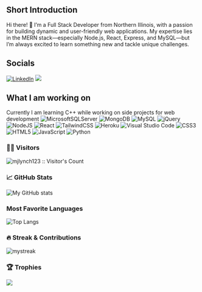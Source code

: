 ## Short Introduction
Hi there! 👋 I’m a Full Stack Developer from Northern Illinois, with a passion for building dynamic and user-friendly web applications. My expertise lies in the MERN stack—especially Node.js, React, Express, and MySQL—but I’m always excited to learn something new and tackle unique challenges.

## Socials
<a href="https://www.linkedin.com/in/martin-lynch-838976123" target="_blank"><img src="https://img.shields.io/badge/LinkedIn-%230077B5.svg?&style=flat-square&logo=linkedin&logoColor=white" alt="LinkedIn"></a>
<a href="https://codepen.io/mjlynch123/pens"><img src="https://img.shields.io/badge/Codepen-000000?style=for-the-badge&logo=codepen&logoColor=white"></a>

## What I am working on
Currently I am learning C++ while working on side projects for web development
![MicrosoftSQLServer](https://img.shields.io/badge/Microsoft%20SQL%20Server-CC2927?style=for-the-badge&logo=microsoft%20sql%20server&logoColor=white) ![MongoDB](https://img.shields.io/badge/MongoDB-%234ea94b.svg?style=for-the-badge&logo=mongodb&logoColor=white) ![MySQL](https://img.shields.io/badge/mysql-4479A1.svg?style=for-the-badge&logo=mysql&logoColor=white) ![jQuery](https://img.shields.io/badge/jquery-%230769AD.svg?style=for-the-badge&logo=jquery&logoColor=white) ![NodeJS](https://img.shields.io/badge/node.js-6DA55F?style=for-the-badge&logo=node.js&logoColor=white) ![React](https://img.shields.io/badge/react-%2320232a.svg?style=for-the-badge&logo=react&logoColor=%2361DAFB) ![TailwindCSS](https://img.shields.io/badge/tailwindcss-%2338B2AC.svg?style=for-the-badge&logo=tailwind-css&logoColor=white) ![Heroku](https://img.shields.io/badge/heroku-%23430098.svg?style=for-the-badge&logo=heroku&logoColor=white) ![Visual Studio Code](https://img.shields.io/badge/Visual%20Studio%20Code-0078d7.svg?style=for-the-badge&logo=visual-studio-code&logoColor=white) ![CSS3](https://img.shields.io/badge/css3-%231572B6.svg?style=for-the-badge&logo=css3&logoColor=white) ![HTML5](https://img.shields.io/badge/html5-%23E34F26.svg?style=for-the-badge&logo=html5&logoColor=white) ![JavaScript](https://img.shields.io/badge/javascript-%23323330.svg?style=for-the-badge&logo=javascript&logoColor=%23F7DF1E) ![Python](https://img.shields.io/badge/python-3670A0?style=for-the-badge&logo=python&logoColor=ffdd54)

### 🙋‍♂️ Visitors
<img align="center" src="https://profile-counter.glitch.me/{mjlynch123}/count.svg" alt="mjlynch123 :: Visitor's Count"/>

### 📈 GitHub Stats

![My GitHub stats](https://github-readme-stats.vercel.app/api?username=mjlynch123&show_icons=true&theme=tokyonight)

### Most Favorite Languages

![Top Langs](https://github-readme-stats.vercel.app/api/top-langs/?username=mjlynch123&layout=compact&theme=tokyonight)


### 🔥 Streak & Contributions
<img src="https://github-readme-streak-stats.herokuapp.com/?user=mjlynch123&theme=tokyonight" alt="mystreak"/>

### 🏆 Trophies

<img src="https://github-profile-trophy.vercel.app/?username=mjlynch123&theme=juicyfresh&no-bg=true" />




